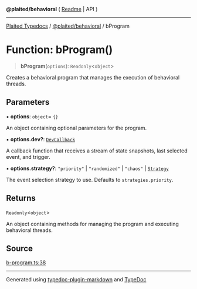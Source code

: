 **@plaited/behavioral** ( [Readme](../README.md) \| API )

***

[Plaited Typedocs](../../../modules.md) / [@plaited/behavioral](../modules.md) / bProgram

# Function: bProgram()

> **bProgram**(`options`): `Readonly`\<`object`\>

Creates a behavioral program that manages the execution of behavioral threads.

## Parameters

▪ **options**: `object`= `{}`

An object containing optional parameters for the program.

▪ **options.dev?**: [`DevCallback`](../interfaces/DevCallback.md)

A callback function that receives a stream of state snapshots, last selected event, and trigger.

▪ **options.strategy?**: `"priority"` \| `"randomized"` \| `"chaos"` \| [`Strategy`](../type-aliases/Strategy.md)

The event selection strategy to use. Defaults to `strategies.priority`.

## Returns

`Readonly`\<`object`\>

An object containing methods for managing the program and executing behavioral threads.

## Source

[b-program.ts:38](https://github.com/plaited/plaited/blob/b0dd907/libs/behavioral/src/b-program.ts#L38)

***

Generated using [typedoc-plugin-markdown](https://www.npmjs.com/package/typedoc-plugin-markdown) and [TypeDoc](https://typedoc.org/)
